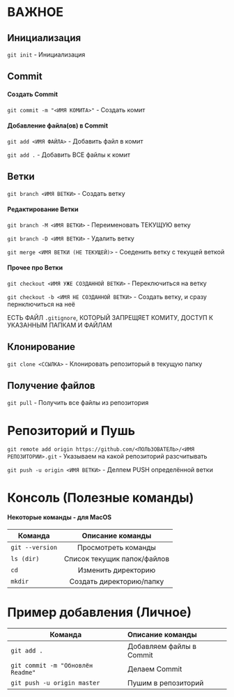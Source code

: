 # ВАЖНОЕ
## Инициализация
`git init` - Инициализация

## Commit

#### Создать Commit

`git commit -m "<ИМЯ КОМИТА>"` - Создать комит

#### Добавление файла(ов) в Commit

`git add <ИМЯ ФАЙЛА>` - Добавить файл в комит

`git add .` - Добавить ВСЕ файлы к комит


## Ветки

`git branch <ИМЯ ВЕТКИ>` - Создать ветку

#### Редактирование Ветки

`git branch -M <ИМЯ ВЕТКИ>` - Переименовать ТЕКУЩУЮ ветку

`git branch -D <ИМЯ ВЕТКИ>` - Удалить ветку

`git merge <ИМЯ ВЕТКИ (НЕ ТЕКУЩЕЙ)>` - Соеденить ветку с текущей веткой

#### Прочее про Ветки

`git checkout <ИМЯ УЖЕ СОЗДАННОЙ ВЕТКИ>` - Переключиться на ветку

`git checkout -b <ИМЯ НЕ СОЗДАННОЙ ВЕТКИ>` - Создать ветку, и сразу пернключиться на неё

ЕСТЬ ФАЙЛ `.gitignore`, КОТОРЫЙ ЗАПРЕЩЯЕТ КОМИТУ, ДОСТУП К УКАЗАННЫМ ПАПКАМ И ФАЙЛАМ

## Клонирование

`git clone <ССЫЛКА>` - Клонировать репозиторый в текущую папку

## Получение файлов

`git pull` - Получить все файлы из репозитория

# Репозиторий и Пушь

`git remote add origin https://github.com/<ПОЛЬЗОВАТЕЛЬ>/<ИМЯ РЕПОЗИТОРИИ>.git` - Указываем на какой репозиторий разсчитывать

`git push -u origin <ИМЯ ВЕТКИ>` - Делпем PUSH определённой ветки

# Консоль (Полезные команды)
#### Некоторые команды - для MacOS

| Команда         | Описание команды            |
| ----------------|:---------------------------:|
| `git --version` | Просмотреть команды         |
| `ls (dir)`      | Список текущик папок/файлов |
| `cd`            | Изменить директорию         |
| `mkdir`         | Создать директорию/папку    |

# Пример добавления (Личное)

| Команда                           | Описание команды            |
| ----------------------------------|:----------------------------|
| `git add .`                       | Добавляем файлы в Commit    |
| `git commit -m "Обновлён Readme"` | Делаем Commit               |
| `git push -u origin master`       | Пушим в репозиторий         |

